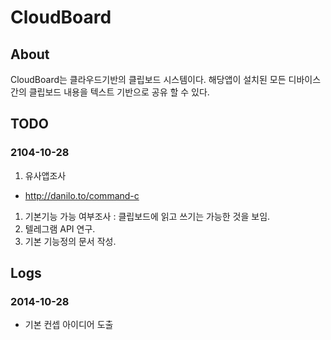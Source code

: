 # CloudBoard

## About

CloudBoard는 클라우드기반의 클립보드 시스템이다. 해당앱이 설치된 모든 디바이스간의 클립보드 내용을 텍스트 기반으로 공유 할 수 있다. 

## TODO

### 2104-10-28

1. 유사앱조사
  - http://danilo.to/command-c
1. 기본기능 가능 여부조사 : 클립보드에 읽고 쓰기는 가능한 것을 보임.
1. 텔레그램 API 연구.
1. 기본 기능정의 문서 작성.


## Logs

### 2014-10-28

- 기본 컨셉 아이디어 도출 

